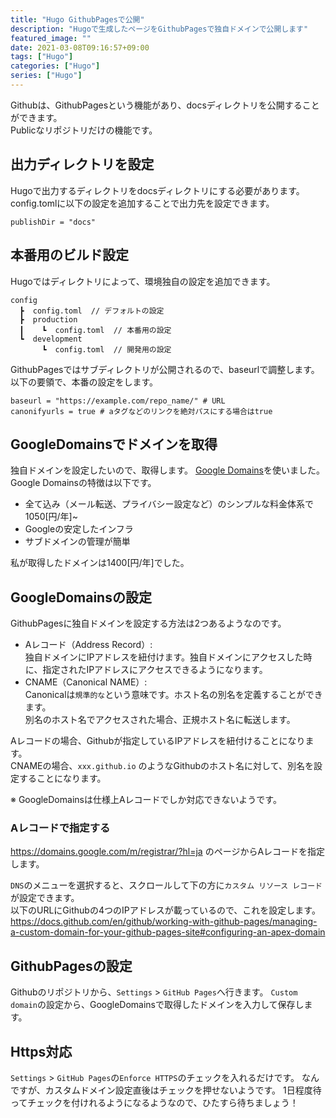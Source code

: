 ```yaml
---
title: "Hugo GithubPagesで公開"
description: "Hugoで生成したページをGithubPagesで独自ドメインで公開します"
featured_image: ""
date: 2021-03-08T09:16:57+09:00
tags: ["Hugo"]
categories: ["Hugo"]
series: ["Hugo"]
---
```

Githubは、GithubPagesという機能があり、docsディレクトリを公開することができます。  
Publicなリポジトリだけの機能です。

## 出力ディレクトリを設定
Hugoで出力するディレクトリをdocsディレクトリにする必要があります。  
config.tomlに以下の設定を追加することで出力先を設定できます。  
```
publishDir = "docs"
```

## 本番用のビルド設定
Hugoではディレクトリによって、環境独自の設定を追加できます。
```
config
  ┣  config.toml  // デフォルトの設定
  ┣  production
  ┃    ┗  config.toml  // 本番用の設定
  ┗  development
       ┗  config.toml  // 開発用の設定
```

GithubPagesではサブディレクトリが公開されるので、baseurlで調整します。
以下の要領で、本番の設定をします。
```
baseurl = "https://example.com/repo_name/" # URL
canonifyurls = true # aタグなどのリンクを絶対パスにする場合はtrue
```

## GoogleDomainsでドメインを取得
独自ドメインを設定したいので、取得します。
[Google Domains](https://domains.google.com/)を使いました。  
Google Domainsの特徴は以下です。  
- 全て込み（メール転送、プライバシー設定など）のシンプルな料金体系で1050[円/年]~
- Googleの安定したインフラ
- サブドメインの管理が簡単

私が取得したドメインは1400[円/年]でした。

## GoogleDomainsの設定
GithubPagesに独自ドメインを設定する方法は2つあるようなのです。  
- Aレコード（Address Record）:  
  独自ドメインにIPアドレスを紐付けます。独自ドメインにアクセスした時に、指定されたIPアドレスにアクセスできるようになります。
- CNAME（Canonical NAME）:  
  Canonicalは`規準的な`という意味です。ホスト名の別名を定義することができます。  
  別名のホスト名でアクセスされた場合、正規ホスト名に転送します。

Aレコードの場合、Githubが指定しているIPアドレスを紐付けることになります。  
CNAMEの場合、`xxx.github.io` のようなGithubのホスト名に対して、別名を設定することになります。  

※ GoogleDomainsは仕様上Aレコードでしか対応できないようです。  

### Aレコードで指定する
https://domains.google.com/m/registrar/?hl=ja のページからAレコードを指定します。  

`DNS`のメニューを選択すると、スクロールして下の方に`カスタム リソース レコード`が設定できます。  
以下のURLにGithubの4つのIPアドレスが載っているので、これを設定します。
https://docs.github.com/en/github/working-with-github-pages/managing-a-custom-domain-for-your-github-pages-site#configuring-an-apex-domain

## GithubPagesの設定
Githubのリポジトリから、`Settings` > `GitHub Pages`へ行きます。
`Custom domain`の設定から、GoogleDomainsで取得したドメインを入力して保存します。

## Https対応
`Settings` > `GitHub Pages`の`Enforce HTTPS`のチェックを入れるだけです。
なんですが、カスタムドメイン設定直後はチェックを押せないようです。
1日程度待ってチェックを付けれるようになるようなので、ひたすら待ちましょう！